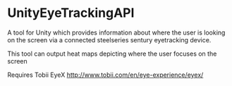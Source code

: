 # UnityEyeTrackingAPI
A tool for Unity which provides information about where the user is looking on the screen via a connected steelseries sentury eyetracking device.

This tool can output heat maps depicting where the user focuses on the screen

Requires Tobii EyeX http://www.tobii.com/en/eye-experience/eyex/
